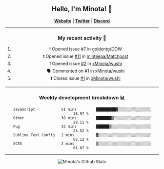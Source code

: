 <div align="center">
  
## Hello, I'm Minota! 👋

[**Website**](https://minota.space) | [**Twitter**](https://twitter.com/xMinota_) | [**Discord**](https://dsc.bio/mi)

---

### My recent activity 🤔

<!--START_SECTION:activity-->
1. ❗️ Opened issue [#7](https://github.com/goldentg/DOW/issues/7) in [goldentg/DOW](https://github.com/goldentg/DOW)
2. ❗️ Opened issue [#11](https://github.com/minteeaa/Matchpost/issues/11) in [minteeaa/Matchpost](https://github.com/minteeaa/Matchpost)
3. ❗️ Opened issue [#2](https://github.com/xMinota/wushi/issues/2) in [xMinota/wushi](https://github.com/xMinota/wushi)
4. 🗣 Commented on [#1](https://github.com/xMinota/wushi/issues/1) in [xMinota/wushi](https://github.com/xMinota/wushi)
5. ❗️ Closed issue [#1](https://github.com/xMinota/wushi/issues/1) in [xMinota/wushi](https://github.com/xMinota/wushi)
<!--END_SECTION:activity-->

---

### Weekly development breakdown 📊

<!--START_SECTION:waka-->
```text
JavaScript            51 mins         █████████▓░░░░░░░░░░░░░░░   38.97 % 
Other                 38 mins         ███████▒░░░░░░░░░░░░░░░░░   29.11 % 
Pug                   33 mins         ██████▒░░░░░░░░░░░░░░░░░░   25.52 % 
Sublime Text Config   2 mins          ▓░░░░░░░░░░░░░░░░░░░░░░░░   02.12 % 
SCSS                  2 mins          ▒░░░░░░░░░░░░░░░░░░░░░░░░   01.87 % 
```
<!--END_SECTION:waka-->

--- 

<img align="center" alt="Minota's Github Stats" src="https://github-readme-stats.vercel.app/api?username=xMinota&show_icons=true&hide_border=true" />
